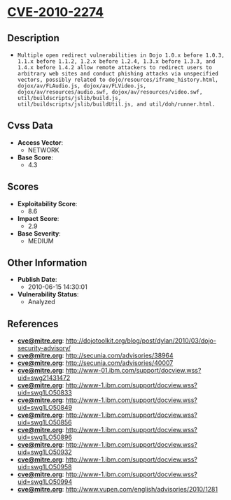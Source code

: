 
# [CVE-2010-2274](http://dojotoolkit.org/blog/post/dylan/2010/03/dojo-security-advisory/)

## Description

- `Multiple open redirect vulnerabilities in Dojo 1.0.x before 1.0.3, 1.1.x before 1.1.2, 1.2.x before 1.2.4, 1.3.x before 1.3.3, and 1.4.x before 1.4.2 allow remote attackers to redirect users to arbitrary web sites and conduct phishing attacks via unspecified vectors, possibly related to dojo/resources/iframe_history.html, dojox/av/FLAudio.js, dojox/av/FLVideo.js, dojox/av/resources/audio.swf, dojox/av/resources/video.swf, util/buildscripts/jslib/build.js, util/buildscripts/jslib/buildUtil.js, and util/doh/runner.html.`

## Cvss Data

- **Access Vector**:
  - NETWORK
- **Base Score**:
  - 4.3

## Scores

- **Exploitability Score**:
  - 8.6
- **Impact Score**:
  - 2.9
- **Base Severity**:
  - MEDIUM

## Other Information

- **Publish Date**:
  - 2010-06-15 14:30:01
- **Vulnerability Status**:
  - Analyzed

## References

- **cve@mitre.org**: http://dojotoolkit.org/blog/post/dylan/2010/03/dojo-security-advisory/
- **cve@mitre.org**: http://secunia.com/advisories/38964
- **cve@mitre.org**: http://secunia.com/advisories/40007
- **cve@mitre.org**: http://www-01.ibm.com/support/docview.wss?uid=swg21431472
- **cve@mitre.org**: http://www-1.ibm.com/support/docview.wss?uid=swg1LO50833
- **cve@mitre.org**: http://www-1.ibm.com/support/docview.wss?uid=swg1LO50849
- **cve@mitre.org**: http://www-1.ibm.com/support/docview.wss?uid=swg1LO50856
- **cve@mitre.org**: http://www-1.ibm.com/support/docview.wss?uid=swg1LO50896
- **cve@mitre.org**: http://www-1.ibm.com/support/docview.wss?uid=swg1LO50932
- **cve@mitre.org**: http://www-1.ibm.com/support/docview.wss?uid=swg1LO50958
- **cve@mitre.org**: http://www-1.ibm.com/support/docview.wss?uid=swg1LO50994
- **cve@mitre.org**: http://www.vupen.com/english/advisories/2010/1281

